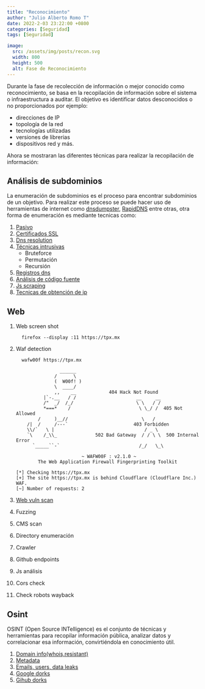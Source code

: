 ```yaml
---
title: "Reconocimiento"
author: "Julio Alberto Romo T"
date: 2022-2-03 23:22:00 +0800
categories: [Seguridad]
tags: [Seguridad]

image:
  src: /assets/img/posts/recon.svg
  width: 800
  height: 500
  alt: Fase de Reconocimiento
---
```


Durante la fase de recolección de información o mejor conocido como reconocimiento, se basa en la recopilación de información sobre el sistema o infraestructura a auditar. El objetivo es identificar datos desconocidos o no proporcionados por ejemplo:

* direcciones de IP
* topología de la red
* tecnologías utilizadas
* versiones de librerias
* dispositivos red y más.

Ahora se mostraran las diferentes técnicas para realizar la recopilación de información:

## Análisis de subdominios

La enumeración de subdominios es el proceso para encontrar subdominios de un objetivo.
Para realizar este proceso se puede hacer uso de herramientas de internet como [dnsdumpster](https://dnsdumpster.com/), [RapidDNS](rapiddns.io/) entre otras, otra forma de enumeración es mediante tecnicas como:

1. [Pasivo](/posts/analisis-subdominios/#pasivo)
2. [Certificados SSL](/posts/analisis-subdominios/#certificados-ssl)
3. [Dns resolution](/posts/analisis-subdominios/#dns-resolution)
4. [Técnicas intrusivas](/posts/analisis-subdominios/#técnicas-intrusivas)
   * Bruteforce
   * Permutación
   * Recursión
5. [Registros dns](/posts/analisis-subdominios/registros-dns)
6. [Análisis de código fuente](/posts/analisis-subdominios/análisis-de-código-fuente)
7. [Js scraping](/posts/analisis-subdominios/js-scraping)
8. [Tecnicas de obtención de ip](/posts/analisis-subdominios/tecnicas-de-obtención-de-ip)
  
## Web

1. Web screen shot

    ```console
      firefox --display :11 https://tpx.mx
    ```

2. Waf detection

    ```console
      wafw00f https://tpx.mx
          
                    ______
                  /      \
                  (  W00f! )
                  \  ____/
                  ,,    __            404 Hack Not Found
              |`-.__   / /                      __     __
              /"  _/  /_/                       \ \   / /
              *===*    /                         \ \_/ /  405 Not Allowed
            /     )__//                           \   /
        /|  /     /---`                        403 Forbidden
        \\/`   \ |                                 / _ \
        `\    /_\\_              502 Bad Gateway  / / \ \  500 Internal Error
          `_____``-`                             /_/   \_\

                            ~ WAFW00F : v2.1.0 ~
            The Web Application Firewall Fingerprinting Toolkit
        
    [*] Checking https://tpx.mx
    [+] The site https://tpx.mx is behind Cloudflare (Cloudflare Inc.) WAF.
    [~] Number of requests: 2
    ```

3. [Web vuln scan](/posts/herramientas-analisis-vun-web/#escaneo-de-vulnerabilidades)
4. Fuzzing
5. CMS scan
6. Directory enumeración
7. Crawler
8. Github endpoints
9. Js análisis
10. Cors check
11. Check robots wayback

## Osint

OSINT (Open Source INTelligence) es el conjunto de técnicas y herramientas para recopilar información pública, analizar datos y correlacionar esa información, convirtiéndola en conocimiento útil.

1. [Domain info(whois,resistant)](/posts/Reccon-Osint/#domain-infowhois--whoxy-whoisxmlapi-dnslytics-resistant)
2. [Metadata](/posts/Reccon-Osint/#metadata)
3. [Emails, users, data leaks](/posts/Reccon-Osint/#data-leaks)
4. [Google dorks](/posts/Reccon-Osint/#google-dorks)
5. [Gihub dorks](/posts/Reccon-Osint/#gihub-dorks)
